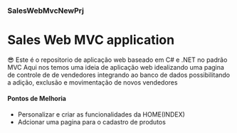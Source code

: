 ### SalesWebMvcNewPrj
# Sales Web MVC application

😎 Este é o repositorio de aplicação web baseado em C# e .NET no padrão MVC
 Aqui nos temos uma ideia de aplicação web idealizando uma pagina de controle de de vendedores integrando ao banco de dados possibilitando a  adição, exclusão e movimentação de novos vendedores
 
 #### Pontos de Melhoria
 
  - Personalizar e criar as funcionalidades da HOME(INDEX)
  - Adcionar uma pagina para o cadastro de produtos
